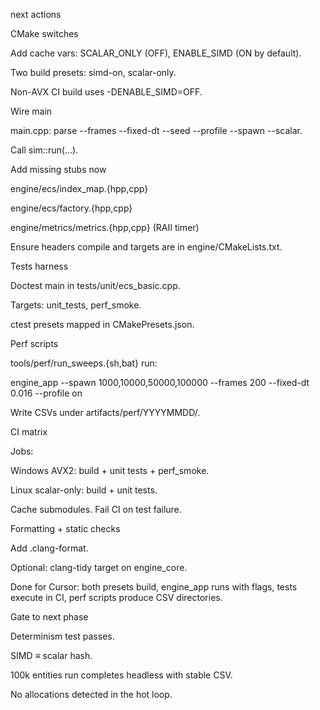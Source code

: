 next actions

CMake switches

Add cache vars: SCALAR_ONLY (OFF), ENABLE_SIMD (ON by default).

Two build presets: simd-on, scalar-only.

Non-AVX CI build uses -DENABLE_SIMD=OFF.

Wire main

main.cpp: parse --frames --fixed-dt --seed --profile --spawn --scalar.

Call sim::run(...).

Add missing stubs now

engine/ecs/index_map.{hpp,cpp}

engine/ecs/factory.{hpp,cpp}

engine/metrics/metrics.{hpp,cpp} (RAII timer)

Ensure headers compile and targets are in engine/CMakeLists.txt.

Tests harness

Doctest main in tests/unit/ecs_basic.cpp.

Targets: unit_tests, perf_smoke.

ctest presets mapped in CMakePresets.json.

Perf scripts

tools/perf/run_sweeps.{sh,bat} run:

engine_app --spawn 1000,10000,50000,100000 --frames 200 --fixed-dt 0.016 --profile on

Write CSVs under artifacts/perf/YYYYMMDD/.

CI matrix

Jobs:

Windows AVX2: build + unit tests + perf_smoke.

Linux scalar-only: build + unit tests.

Cache submodules. Fail CI on test failure.

Formatting + static checks

Add .clang-format.

Optional: clang-tidy target on engine_core.

Done for Cursor: both presets build, engine_app runs with flags, tests execute in CI, perf scripts produce CSV directories.

Gate to next phase

Determinism test passes.

SIMD ≡ scalar hash.

100k entities run completes headless with stable CSV.

No allocations detected in the hot loop.